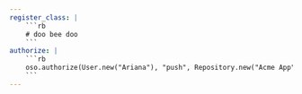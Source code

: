 ```yaml
---
register_class: |
    ```rb
    # doo bee doo
    ```
authorize: |
    ```rb
    oso.authorize(User.new("Ariana"), "push", Repository.new("Acme App"))
    ```
---
```

